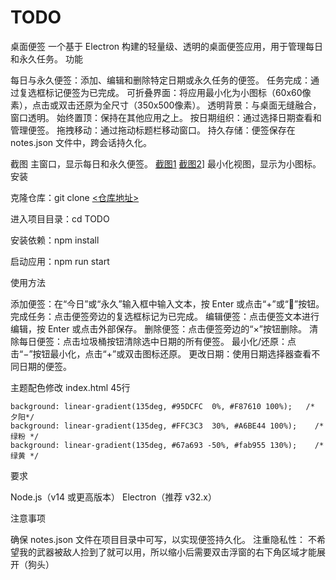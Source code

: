 # TODO
桌面便签
一个基于 Electron 构建的轻量级、透明的桌面便签应用，用于管理每日和永久任务。
功能

每日与永久便签：添加、编辑和删除特定日期或永久任务的便签。
任务完成：通过复选框标记便签为已完成。
可折叠界面：将应用最小化为小图标（60x60像素），点击或双击还原为全尺寸（350x500像素）。
透明背景：与桌面无缝融合，窗口透明。
始终置顶：保持在其他应用之上。
按日期组织：通过选择日期查看和管理便签。
拖拽移动：通过拖动标题栏移动窗口。
持久存储：便签保存在 notes.json 文件中，跨会话持久化。

截图
主窗口，显示每日和永久便签。
[截图1](https://github.com/yosaa/TODO/blob/master/img/1.png)
[截图2](https://github.com/yosaa/TODO/blob/master/img/2.png)]
最小化视图，显示为小图标。
安装

克隆仓库：git clone [<仓库地址>](https://github.com/yosaa/TODO.git)


进入项目目录：cd TODO


安装依赖：npm install


启动应用：npm run start



使用方法

添加便签：在“今日”或“永久”输入框中输入文本，按 Enter 或点击“+”或“📌”按钮。
完成任务：点击便签旁边的复选框标记为已完成。
编辑便签：点击便签文本进行编辑，按 Enter 或点击外部保存。
删除便签：点击便签旁边的“×”按钮删除。
清除每日便签：点击垃圾桶按钮清除选中日期的所有便签。
最小化/还原：点击“−”按钮最小化，点击“+”或双击图标还原。
更改日期：使用日期选择器查看不同日期的便签。

主题配色修改
index.html 45行
```
background: linear-gradient(135deg, #95DCFC  0%, #F87610 100%);   /* 夕阳*/
background: linear-gradient(135deg, #FFC3C3  30%, #A6BE44 100%);    /*绿粉 */
background: linear-gradient(135deg, #67a693 -50%, #fab955 130%);    /*绿黄 */
```

要求

Node.js（v14 或更高版本）
Electron（推荐 v32.x）

注意事项

确保 notes.json 文件在项目目录中可写，以实现便签持久化。
注重隐私性：
  不希望我的武器被敌人捡到了就可以用，所以缩小后需要双击浮窗的右下角区域才能展开（狗头）

